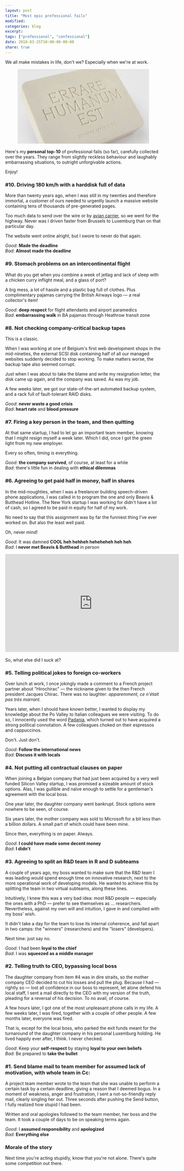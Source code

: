 ```yaml
---
layout: post
title: "Most epic professional fails"
modified:
categories: blog
excerpt:
tags: ["professional", "confessional"]
date: 2018-03-25T10:00:00-00:00
share: true
---
```


We all make mistakes in life, don't we? Especially when we're at work.

<figure>
	<img src="/images/errare-humanum-est.jpg" alt="Photo of eraser gum with inscription 'errare humanum est'"/>
</figure>

Here's my **personal top-10** of professional fails (so far), carefully collected over the years.
They range from slightly reckless behaviour and laughably embarrassing
situations, to outright unforgivable actions.

Enjoy!

### #10. Driving 180 km/h with a harddisk full of data

More than twenty years ago, when I was still in my twenties and
therefore immortal,
a customer of ours needed to urgently launch a
massive website containing tens of thousands of pre-generated pages.

Too much data to send over the wire or by [avian carrier][avian_carriers],
so we went for the highway. Never was I driven faster from Brussels to
Luxemburg than on that particular day.

The website went online alright, but
I swore to never do that again.

_Good_: **Made the deadline**<br/>
_Bad_: **Almost made the deadline**

### #9. Stomach problems on an intercontinental flight

What do you get when you combine a week of jetlag and lack of sleep
with a chicken curry inflight meal, and a glass of port?

A big
mess, a lot of hassle and a plastic bag full of clothes. Plus complimentary pajamas
carrying the British Airways logo &mdash; a real collector's item!

_Good_: **deep respect** for flight attendants and airport paramedics<br/>
_Bad_: **embarrassing walk** in BA pajamas through Heathrow transit zone

### #8. Not checking company-critical backup tapes

This is a classic.

When I was working at one of Belgium's first web
development shops in the mid-nineties, the external SCSI disk
containing half of all our managed websites suddenly decided to stop
working. To make matters worse, the backup tape also seemed corrupt.

Just when I was about to take the blame and write my resignation
letter, the disk came up again, and the company was saved. As was my job.

A few weeks 
later, we got our state-of-the-art automated backup system, and a rack
full of fault-tolerant RAID disks.

_Good_: **never waste a good crisis**<br/>
_Bad_: **heart rate** and **blood pressure**

### #7. Firing a key person in the team, and then quitting

At that same startup, I had to let go an important team member,
knowing that I might resign myself a week later. Which I did, once I
got the green light from my new employer.

Every so often, timing is everything.

_Good_: **the company survived**, of course, at least for a while<br/>
_Bad_: there's little fun in dealing with **ethical dilemmas**

### #6. Agreeing to get paid half in money, half in shares

In the mid-noughties, when I was a freelancer building speech-driven
phone applications, I was called in to program the one and only Beavis
& Butthead Hotline. The New York startup I was working for didn't have
a lot of cash, so I agreed to be paid in equity for half of my
work.

No need to say that this assignment was by far the funniest
thing I've ever worked on. But also the least well paid.

Oh, never mind!

_Good_: It was damned **COOL heh hehheh heheheheh heh heh**<br/>
_Bad_: I **never met Beavis & Butthead** in person

<iframe width="560" height="315" src="https://www.youtube.com/embed/OQUaguZawJQ" frameborder="0" allowfullscreen></iframe>

So, what else did I suck at?

### #5. Telling political jokes to foreign co-workers

Over lunch at work, I once jokingly made a comment to a French project
partner about "Hirochirac" &mdash; the
nickname given to the then French president Jacques Chirac. There was
no laughter: _apparemment, ce n'était pas très marrant._

Years later, when I should have known better, I wanted to display my knowledge
about the Po Valley to Italian colleagues we were visiting.
To do so, I innocently used the word [Padania][padania], which
turned out to have acquired a
strong political connotation. A few colleagues choked on their
espressos and cappuccinos.

Don't. Just don't.

_Good_: **Follow the international news**<br/>
_Bad_: **Discuss it with locals**

### #4. Not putting all contractual clauses on paper

When joining a Belgian company that had just been acquired by a very
well funded Silicon Valley startup, I was promised a sizeable amount of
stock options. Alas, I was gullible and naïve enough to settle for a
gentleman's agreement with the local boss.

One year later, the daughter company went bankrupt. Stock
options were nowhere to be seen, of course.

Six years later, the mother company was sold to Microsoft for a bit
less than a billion dollars. A small part of which could have been mine.

Since then, everything is on paper. Always.

_Good_: **I could have made some decent money**<br/>
_Bad_: **I didn't**

### #3. Agreeing to split an R&D team in R and D subteams

A couple of years ago, my boss wanted to make sure that the R&D team I
was leading would spend enough time on innovative research, next to
the more operational work of developing models. He wanted to
achieve this by splitting the team in two virtual subteams, along
these lines.

Intuitively, I knew this was a very bad idea: most R&D people &mdash; especially the ones
with a PhD &mdash; prefer to see themselves as
... researchers. Nevertheless, against
my own will and intuition, I gave in and complied with my boss' wish.

It didn't take a day for the team to lose its internal coherence, and
fall apart in two camps: the "winners" (researchers) and the "losers" (developers).

Next time: just say no.

_Good_: I had been **loyal to the chief**<br/>
_Bad_: I was **squeezed as a middle manager**

### #2. Telling truth to CEO, bypassing local boss

The daughter company from item #4 was in dire straits, so the
mother company CEO decided to cut his losses and pull the
plug. Because I had &mdash;rightly so &mdash; lost all confidence in
our boss to represent, let alone defend
his local staff, I sent a 
mail directly to the CEO with my version of the truth, pleading for a reversal of his decision. To
no avail, of course.

A few hours later, I got one of the most unpleasant phone calls in my life. A
few weeks later, I was fired, together with a couple of other people. A few months later, everyone was fired.

That is, except for the local boss, who parked the exit funds meant for the turnaround of the daughter company in his
personal Luxemburg holding. He lived happily ever after, I
think. I never checked.

_Good_: Keep your **self-respect** by staying **loyal to your own beliefs**<br/>
_Bad_: Be prepared to **take the bullet**

### #1. Send blame mail to team member for assumed lack of motivation, with whole team in Cc:

A project team member wrote to the team that she was unable to perform a certain task
by a certain deadline, giving a reason that I deemed bogus. In a
moment of weakness, anger and frustration, I sent a not-so-friendly
reply mail, clearly singling her out. Three seconds after pushing the 
Send button, I fully realized how stupid I had been.

Written and oral apologies followed to the team member, her boss and the team. It took a couple
of days to be on speaking terms again.

_Good_: I **assumed responsibility** and **apologized**<br/>
_Bad_:  **Everything else**

### Morale of the story

Next time you're acting stupidly, know that you're not alone. There's
quite some competition out there.

[avian_carriers]: https://en.wikipedia.org/wiki/IP_over_Avian_Carriers
[padania]: https://en.wikipedia.org/wiki/Padania